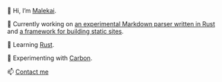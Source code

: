 👋 Hi, I’m [Malekai](https://twitter.com/Melekaia).

👀 Currently working on [an experimental Markdown parser written in Rust](https://github.com/Malekaia/Marcus) and [a framework for building static sites](https://github.com/Malekaia/Antwerp).

🌱 Learning [Rust](https://www.rust-lang.org/).

🎯 Experimenting with [Carbon](https://github.com/carbon-language/carbon-lang#getting-started).

📫 [Contact me](https://malekai.co.uk/about/#contact)
